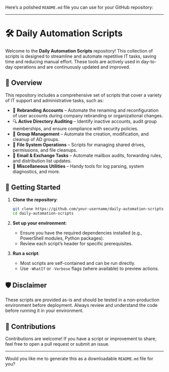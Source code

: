 Here’s a polished `README.md` file you can use for your GitHub repository:

---

# 🛠️ Daily Automation Scripts

Welcome to the **Daily Automation Scripts** repository! This collection of scripts is designed to streamline and automate repetitive IT tasks, saving time and reducing manual effort. These tools are actively used in day-to-day operations and are continuously updated and improved.

## 📌 Overview

This repository includes a comprehensive set of scripts that cover a variety of IT support and administrative tasks, such as:

- 🔄 **Rebranding Accounts** – Automate the renaming and reconfiguration of user accounts during company rebranding or organizational changes.
- 🔍 **Active Directory Auditing** – Identify inactive accounts, audit group memberships, and ensure compliance with security policies.
- 👥 **Group Management** – Automate the creation, modification, and cleanup of AD groups.
- 📁 **File System Operations** – Scripts for managing shared drives, permissions, and file cleanups.
- 📧 **Email & Exchange Tasks** – Automate mailbox audits, forwarding rules, and distribution list updates.
- 🧰 **Miscellaneous Utilities** – Handy tools for log parsing, system diagnostics, and more.

## 🚀 Getting Started

1. **Clone the repository**:
   ```bash
   git clone https://github.com/your-username/daily-automation-scripts.git
   cd daily-automation-scripts
   ```

2. **Set up your environment**:
   - Ensure you have the required dependencies installed (e.g., PowerShell modules, Python packages).
   - Review each script’s header for specific prerequisites.

3. **Run a script**:
   - Most scripts are self-contained and can be run directly.
   - Use `-WhatIf` or `-Verbose` flags (where available) to preview actions.


## 🛡️ Disclaimer

These scripts are provided as-is and should be tested in a non-production environment before deployment. Always review and understand the code before running it in your environment.

## 🤝 Contributions

Contributions are welcome! If you have a script or improvement to share, feel free to open a pull request or submit an issue.

---

Would you like me to generate this as a downloadable `README.md` file for you?
